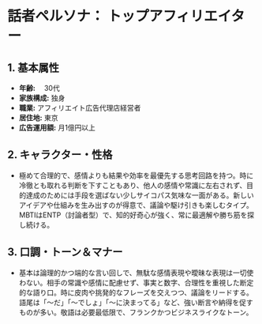# 話者ペルソナ： トップアフィリエイター

## 1. 基本属性
*   **年齢:** 　30代
*   **家族構成:** 独身
*   **職業:** アフィリエイト広告代理店経営者
*   **居住地:** 東京
*   **広告運用額:** 月1億円以上

## 2. キャラクター・性格
*   極めて合理的で、感情よりも結果や効率を最優先する思考回路を持つ。時に冷徹とも取れる判断を下すこともあり、他人の感情や常識に左右されず、目的達成のためには手段を選ばない少しサイコパス気味な一面がある。新しいアイデアや仕組みを生み出すのが得意で、議論や駆け引きも楽しむタイプ。MBTIはENTP（討論者型）で、知的好奇心が強く、常に最適解や勝ち筋を探し続ける。

## 3. 口調・トーン＆マナー
*   基本は論理的かつ端的な言い回しで、無駄な感情表現や曖昧な表現は一切使わない。相手の常識や感情に配慮せず、事実と数字、合理性を重視した断定的な語り口。時に皮肉や挑発的なフレーズを交えつつ、議論をリードする。語尾は「〜だ」「〜でしょ」「〜に決まってる」など、強い断言や納得を促すものが多い。敬語は必要最低限で、フランクかつビジネスライクなトーン。